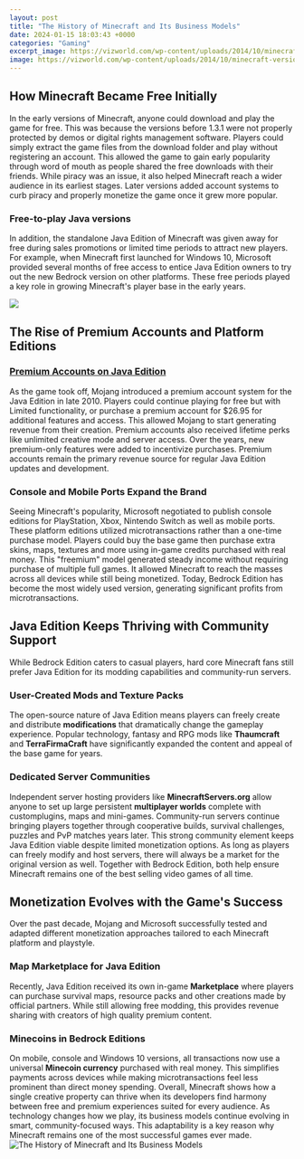 ```yaml
---
layout: post
title: "The History of Minecraft and Its Business Models"
date: 2024-01-15 18:03:43 +0000
categories: "Gaming"
excerpt_image: https://vizworld.com/wp-content/uploads/2014/10/minecraft-version-history-infographic.jpg
image: https://vizworld.com/wp-content/uploads/2014/10/minecraft-version-history-infographic.jpg
---
```


## How Minecraft Became Free Initially 
In the early versions of Minecraft, anyone could download and play the game for free. This was because the versions before 1.3.1 were not properly protected by demos or digital rights management software. Players could simply extract the game files from the download folder and play without registering an account. 
This allowed the game to gain early popularity through word of mouth as people shared the free downloads with their friends. While piracy was an issue, it also helped Minecraft reach a wider audience in its earliest stages. Later versions added account systems to curb piracy and properly monetize the game once it grew more popular.
### **Free-to-play Java versions**
In addition, the standalone Java Edition of Minecraft was given away for free during sales promotions or limited time periods to attract new players. For example, when Minecraft first launched for Windows 10, Microsoft provided several months of free access to entice Java Edition owners to try out the new Bedrock version on other platforms. These free periods played a key role in growing Minecraft's player base in the early years.

![](https://static0.gamerantimages.com/wordpress/wp-content/uploads/2020/09/the-history-of-minecraft.jpg)
## The Rise of Premium Accounts and Platform Editions
### [Premium Accounts on Java Edition](https://store.fi.io.vn/mommysaurus-mom-mom-2-kids3091-t-shirt) 
As the game took off, Mojang introduced a premium account system for the Java Edition in late 2010. Players could continue playing for free but with Limited functionality, or purchase a premium account for $26.95 for additional features and access. This allowed Mojang to start generating revenue from their creation. 
Premium accounts also received lifetime perks like unlimited creative mode and server access. Over the years, new premium-only features were added to incentivize purchases. Premium accounts remain the primary revenue source for regular Java Edition updates and development.
### **Console and Mobile Ports Expand the Brand**
Seeing Minecraft's popularity, Microsoft negotiated to publish console editions for PlayStation, Xbox, Nintendo Switch as well as mobile ports. These platform editions utilized microtransactions rather than a one-time purchase model. Players could buy the base game then purchase extra skins, maps, textures and more using in-game credits purchased with real money. 
This "freemium" model generated steady income without requiring purchase of multiple full games. It allowed Minecraft to reach the masses across all devices while still being monetized. Today, Bedrock Edition has become the most widely used version, generating significant profits from microtransactions.
## Java Edition Keeps Thriving with Community Support
While Bedrock Edition caters to casual players, hard core Minecraft fans still prefer Java Edition for its modding capabilities and community-run servers. 
### **User-Created Mods and Texture Packs** 
The open-source nature of Java Edition means players can freely create and distribute **modifications** that dramatically change the gameplay experience. Popular technology, fantasy and RPG mods like **Thaumcraft** and **TerraFirmaCraft** have significantly expanded the content and appeal of the base game for years.
### **Dedicated Server Communities**  
Independent server hosting providers like **MinecraftServers.org** allow anyone to set up large persistent **multiplayer worlds** complete with customplugins, maps and mini-games. Community-run servers continue bringing players together through cooperative builds, survival challenges, puzzles and PvP matches years later.
This strong community element keeps Java Edition viable despite limited monetization options. As long as players can freely modify and host servers, there will always be a market for the original version as well. Together with Bedrock Edition, both help ensure Minecraft remains one of the best selling video games of all time.
## Monetization Evolves with the Game's Success 
Over the past decade, Mojang and Microsoft successfully tested and adapted different monetization approaches tailored to each Minecraft platform and playstyle. 
### **Map Marketplace for Java Edition**
Recently, Java Edition received its own in-game **Marketplace** where players can purchase survival maps, resource packs and other creations made by official partners. While still allowing free modding, this provides revenue sharing with creators of high quality premium content.
### **Minecoins in Bedrock Editions** 
On mobile, console and Windows 10 versions, all transactions now use a universal **Minecoin currency** purchased with real money. This simplifies payments across devices while making microtransactions feel less prominent than direct money spending. 
Overall, Minecraft shows how a single creative property can thrive when its developers find harmony between free and premium experiences suited for every audience. As technology changes how we play, its business models continue evolving in smart, community-focused ways. This adaptability is a key reason why Minecraft remains one of the most successful games ever made.
![The History of Minecraft and Its Business Models](https://vizworld.com/wp-content/uploads/2014/10/minecraft-version-history-infographic.jpg)